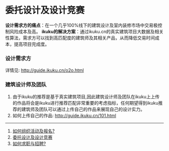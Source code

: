 # 委托设计及设计竞赛

**设计需求方的痛点**：在一个几乎100%线下的建筑设计及室内装修市场中交易极控制风险成本及高。
**ikuku的解决方案**：通过ikuku.cn的真实建筑项目大数据及相关性算法，需求方可以找到高匹配度的建筑师及其相关产品，从而降低交易时间成本，提高项目完成度。


### 设计需求方  
详情见: http://guide.ikuku.cn/o2o.html



### 建筑设计师及团队  

1. 由于ikuku的推荐是基于真实建筑项目,因此建筑设计师及团队在ikuku上上传的作品将会是ikuku进行推荐匹配非常重要的考虑指标，任何期望得到ikuku推荐的建筑师及团队可以通过上传自己的作品来展现自己的设计实力。 
2. 如何上传自己的作品: http://guide.ikuku.cn/101.html  

-----

1. [如何组织活动及报名?](ucenter-1.md)  
1. [委托设计及设计竞赛](ucenter-3.md)
1. [如何求职与招聘?](ucenter-2.md)